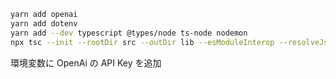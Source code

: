 ```bash
yarn add openai
yarn add dotenv
yarn add --dev typescript @types/node ts-node nodemon
npx tsc --init --rootDir src --outDir lib --esModuleInterop --resolveJsonModule --lib es6,dom --module commonjs

```

環境変数に OpenAi の API Key を追加
